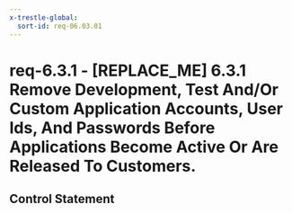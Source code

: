```yaml
---
x-trestle-global:
  sort-id: req-06.03.01
---
```


# req-6.3.1 - \[REPLACE_ME\] 6.3.1 Remove Development, Test And/Or Custom Application Accounts, User Ids, And Passwords Before Applications Become Active Or Are Released To Customers.

## Control Statement
